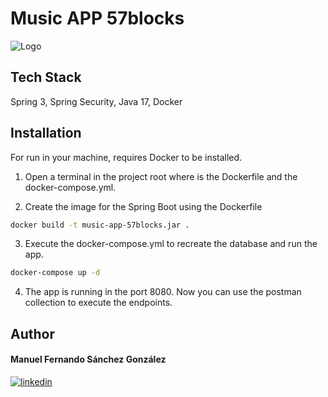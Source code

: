 # Music APP 57blocks
![Logo](https://57blocks.io/static/media/blackLogo.c93d4b52.svg)

## Tech Stack

Spring 3, Spring Security, Java 17, Docker

## Installation

For run in your machine, requires Docker to be installed.

1. Open a terminal in the project root where is the Dockerfile and the docker-compose.yml.
 
2. Create the image for the Spring Boot using the Dockerfile
```bash
docker build -t music-app-57blocks.jar .
```

3. Execute the docker-compose.yml to recreate the database and run the app.
```bash
docker-compose up -d
```

4. The app is running in the port 8080. Now you can use the postman collection to execute the endpoints.


## Author
#### Manuel Fernando Sánchez González
[![linkedin](https://img.shields.io/badge/linkedin-0A66C2?style=for-the-badge&logo=linkedin&logoColor=white)](https://www.linkedin.com/in/mfsanchezg/)
